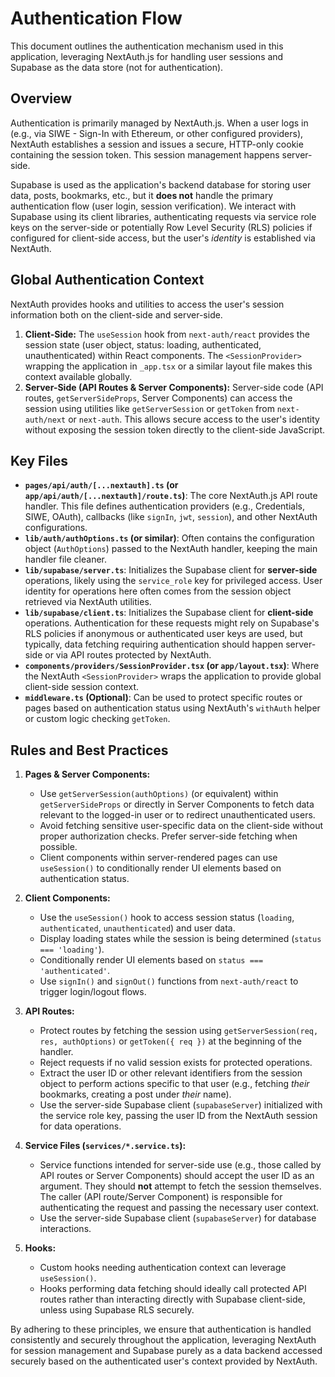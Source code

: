 # Authentication Flow

This document outlines the authentication mechanism used in this application, leveraging NextAuth.js for handling user sessions and Supabase as the data store (not for authentication).

## Overview

Authentication is primarily managed by NextAuth.js. When a user logs in (e.g., via SIWE - Sign-In with Ethereum, or other configured providers), NextAuth establishes a session and issues a secure, HTTP-only cookie containing the session token. This session management happens server-side.

Supabase is used as the application's backend database for storing user data, posts, bookmarks, etc., but it **does not** handle the primary authentication flow (user login, session verification). We interact with Supabase using its client libraries, authenticating requests via service role keys on the server-side or potentially Row Level Security (RLS) policies if configured for client-side access, but the user's _identity_ is established via NextAuth.

## Global Authentication Context

NextAuth provides hooks and utilities to access the user's session information both on the client-side and server-side.

1.  **Client-Side:** The `useSession` hook from `next-auth/react` provides the session state (user object, status: loading, authenticated, unauthenticated) within React components. The `<SessionProvider>` wrapping the application in `_app.tsx` or a similar layout file makes this context available globally.
2.  **Server-Side (API Routes & Server Components):** Server-side code (API routes, `getServerSideProps`, Server Components) can access the session using utilities like `getServerSession` or `getToken` from `next-auth/next` or `next-auth`. This allows secure access to the user's identity without exposing the session token directly to the client-side JavaScript.

## Key Files

- **`pages/api/auth/[...nextauth].ts` (or `app/api/auth/[...nextauth]/route.ts`)**: The core NextAuth.js API route handler. This file defines authentication providers (e.g., Credentials, SIWE, OAuth), callbacks (like `signIn`, `jwt`, `session`), and other NextAuth configurations.
- **`lib/auth/authOptions.ts` (or similar)**: Often contains the configuration object (`AuthOptions`) passed to the NextAuth handler, keeping the main handler file cleaner.
- **`lib/supabase/server.ts`**: Initializes the Supabase client for **server-side** operations, likely using the `service_role` key for privileged access. User identity for operations here often comes from the session object retrieved via NextAuth utilities.
- **`lib/supabase/client.ts`**: Initializes the Supabase client for **client-side** operations. Authentication for these requests might rely on Supabase's RLS policies if anonymous or authenticated user keys are used, but typically, data fetching requiring authentication should happen server-side or via API routes protected by NextAuth.
- **`components/providers/SessionProvider.tsx` (or `app/layout.tsx`)**: Where the NextAuth `<SessionProvider>` wraps the application to provide global client-side session context.
- **`middleware.ts` (Optional)**: Can be used to protect specific routes or pages based on authentication status using NextAuth's `withAuth` helper or custom logic checking `getToken`.

## Rules and Best Practices

1.  **Pages & Server Components:**

    - Use `getServerSession(authOptions)` (or equivalent) within `getServerSideProps` or directly in Server Components to fetch data relevant to the logged-in user or to redirect unauthenticated users.
    - Avoid fetching sensitive user-specific data on the client-side without proper authorization checks. Prefer server-side fetching when possible.
    - Client components within server-rendered pages can use `useSession()` to conditionally render UI elements based on authentication status.

2.  **Client Components:**

    - Use the `useSession()` hook to access session status (`loading`, `authenticated`, `unauthenticated`) and user data.
    - Display loading states while the session is being determined (`status === 'loading'`).
    - Conditionally render UI elements based on `status === 'authenticated'`.
    - Use `signIn()` and `signOut()` functions from `next-auth/react` to trigger login/logout flows.

3.  **API Routes:**

    - Protect routes by fetching the session using `getServerSession(req, res, authOptions)` or `getToken({ req })` at the beginning of the handler.
    - Reject requests if no valid session exists for protected operations.
    - Extract the user ID or other relevant identifiers from the session object to perform actions specific to that user (e.g., fetching _their_ bookmarks, creating a post under _their_ name).
    - Use the server-side Supabase client (`supabaseServer`) initialized with the service role key, passing the user ID from the NextAuth session for data operations.

4.  **Service Files (`services/*.service.ts`):**

    - Service functions intended for server-side use (e.g., those called by API routes or Server Components) should accept the user ID as an argument. They should **not** attempt to fetch the session themselves. The caller (API route/Server Component) is responsible for authenticating the request and passing the necessary user context.
    - Use the server-side Supabase client (`supabaseServer`) for database interactions.

5.  **Hooks:**
    - Custom hooks needing authentication context can leverage `useSession()`.
    - Hooks performing data fetching should ideally call protected API routes rather than interacting directly with Supabase client-side, unless using Supabase RLS securely.

By adhering to these principles, we ensure that authentication is handled consistently and securely throughout the application, leveraging NextAuth for session management and Supabase purely as a data backend accessed securely based on the authenticated user's context provided by NextAuth.
